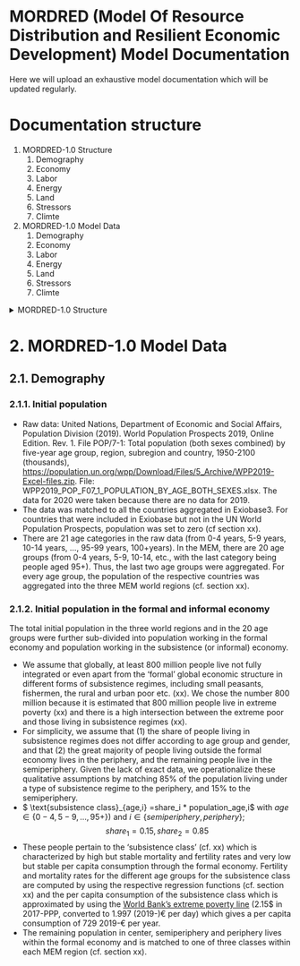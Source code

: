 # MORDRED (Model Of Resource Distribution and Resilient Economic Development) Model Documentation
Here we will upload an exhaustive model documentation which will be updated regularly.
# Documentation structure
1. MORDRED-1.0 Structure
   1. Demography
   2. Economy
   3. Labor
   4. Energy
   5. Land
   6. Stressors
   7. Climte
2. MORDRED-1.0 Model Data
     1. Demography
     2. Economy
     3. Labor
     4.  Energy
     5.  Land
     6.  Stressors
     7.  Climte


<details>
           <summary>MORDRED-1.0 Structure</summary>
           <p> The MORDRED IAM consists of various interrelated modules.
              ![MODEL Representation](https://www.markdownguide.org/assets/images/tux.png)
              </p>
         </details>


# 2. MORDRED-1.0 Model Data
## 2.1. Demography
### 2.1.1. Initial population
* Raw data: United Nations, Department of Economic and Social Affairs, Population Division (2019). World Population Prospects 2019, Online Edition. Rev. 1. File POP/7-1: Total population (both sexes combined) by five-year age group, region, subregion and country, 1950-2100 (thousands), https://population.un.org/wpp/Download/Files/5_Archive/WPP2019-Excel-files.zip. File: WPP2019_POP_F07_1_POPULATION_BY_AGE_BOTH_SEXES.xlsx. The data for 2020 were taken because there are no data for 2019. 
* The data was matched to all the countries aggregated in Exiobase3. For countries that were included in Exiobase but not in the UN World Population Prospects, population was set to zero (cf section xx).  
* There are 21 age categories in the raw data (from 0-4 years, 5-9 years, 10-14 years, …, 95-99 years, 100+years). In the MEM, there are 20 age groups (from 0-4 years, 5-9, 10-14, etc., with the last category being people aged 95+). Thus, the last two age groups were aggregated. For every age group, the population of the respective countries was aggregated into the three MEM world regions (cf. section xx). 

### 2.1.2. Initial population in the formal and informal economy
The total initial population in the three world regions and in the 20 age groups were further sub-divided into population working in the formal economy and population working in the subsistence (or informal) economy.
* We assume that globally, at least 800 million people live not fully integrated or even apart from the ‘formal’ global economic structure in different forms of subsistence regimes, including small peasants, fishermen, the rural and urban poor etc. (xx). We chose the number 800 million because it is estimated that 800 million people live in extreme poverty (xx) and there is a high intersection between the extreme poor and those living in subsistence regimes (xx). 
* For simplicity, we assume that (1) the share of people living in subsistence regimes does not differ according to age group and gender, and that (2) the great majority of people living outside the formal economy lives in the periphery, and the remaining people live in the semiperiphery. Given the lack of exact data, we operationalize these qualitative assumptions by matching 85% of the population living under a type of subsistence regime to the periphery, and 15% to the semiperiphery.  
* $ \text{subsistence class}_{age,i} =share_i * population_age,i$ with $age \in \{0-4,5-9,…,95+\})$ and $i \in \{semiperiphery,periphery\}$; $$share_1=0.15,share_2=0.85 $$ 
* These people pertain to the ‘subsistence class’ (cf. xx) which is characterized by high but stable mortality and fertility rates and very low but stable per capita consumption through the formal economy. Fertility and mortality rates for the different age groups for the subsistence class are computed by using the respective regression functions (cf. section xx) and the per capita consumption of the subsistence class which is approximated by using the [World Bank’s extreme poverty line](https://databank.worldbank.org/metadataglossary/gender-statistics/series/SI.POV.DDAY) (2.15$ in 2017-PPP, converted to 1.997 (2019-)€ per day) which gives a per capita consumption of 729 2019-€ per year.
* The remaining population in center, semiperiphery and periphery lives within the formal economy and is matched to one of three classes within each MEM region (cf. section xx). 






